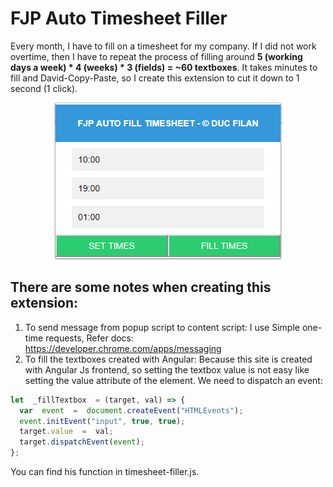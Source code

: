 
# FJP Auto Timesheet Filler

Every month, I have to fill on a timesheet for my company. If I did not work overtime, then I have to repeat the process of filling around **5 (working days a week) * 4 (weeks) * 3 (fields) = ~60 textboxes**.
It takes minutes to fill and David-Copy-Paste, so I create this extension to cut it down to 1 second (1 click).
<p align="center">
<img src="https://github.com/ducfilan/FJP-Timesheet-Filler/raw/master/Extension%20screenshot.PNG">
</p>

## There are some notes when creating this extension:

 1. To send message from popup script to content script:
 I use Simple one-time requests, 
 Refer docs: https://developer.chrome.com/apps/messaging
 2. To fill the textboxes created with Angular:
 Because this site is created with Angular Js frontend, so setting the textbox value is not easy like setting the value attribute of the element. We need to dispatch an event:
```javascript
let  _fillTextbox  = (target, val) => {
  var  event  =  document.createEvent("HTMLEvents");
  event.initEvent("input", true, true);
  target.value  =  val;
  target.dispatchEvent(event);
};
```
You can find his function in timesheet-filler.js.
